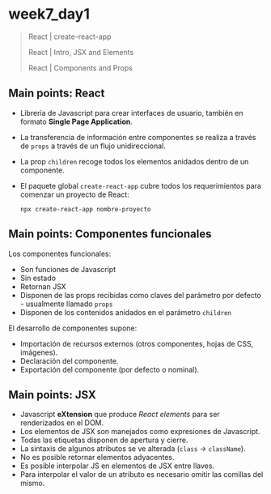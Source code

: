 # week7_day1

> React | create-react-app
>
> React | Intro, JSX and Elements
>
> React | Components and Props

## Main points: React
* Librería de Javascript para crear interfaces de usuario, también en formato **Single Page Application**.
* La transferencia de información entre componentes se realiza a través de `props` a través de un flujo unidireccional.
* La prop `children` recoge todos los elementos anidados dentro de un componente.
* El paquete global `create-react-app` cubre todos los requerimientos para comenzar un proyecto de React: 

  ````npx create-react-app nombre-proyecto````

## Main points: Componentes funcionales

Los componentes funcionales:
   * Son funciones de Javascript
   * Sin estado
   * Retornan JSX
   * Disponen de las props recibidas como claves del parámetro por defecto - usualmente llamado `props`
   * Disponen de los contenidos anidados en el parámetro `children`

El desarrollo de componentes supone:
  - Importación de recursos externos (otros componentes, hojas de CSS, imágenes).
  - Declaración del componente.
  - Exportación del componente (por defecto o nominal).

## Main points: JSX
   * Javascript **eXtension** que produce *React elements* para ser renderizados en el DOM.
   * Los elementos de JSX son manejados como expresiones de Javascript.
   * Todas las etiquetas disponen de apertura y cierre.
   * La sintaxis de algunos atributos se ve alterada (`class` -> `className`).
   * No es posible retornar elementos adyacentes.
   * Es posible interpolar JS en elementos de JSX entre llaves.
   * Para interpolar el valor de un atributo es necesario omitir las comillas del mismo.

